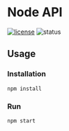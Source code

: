 # Node API

[![license](https://img.shields.io/badge/license-Apache--2.0-green.svg)](https://tldrlegal.com/license/apache-license-2.0-(apache-2.0))
![status](https://img.shields.io/badge/status-maintained-brightgreen.svg)


## Usage
### Installation
```npm install```

### Run
```npm start```